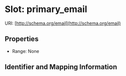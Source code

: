 # Slot: primary_email

URI: [http://schema.org/email](http://schema.org/email)



<!-- no inheritance hierarchy -->


## Properties

 * Range: None



## Identifier and Mapping Information





